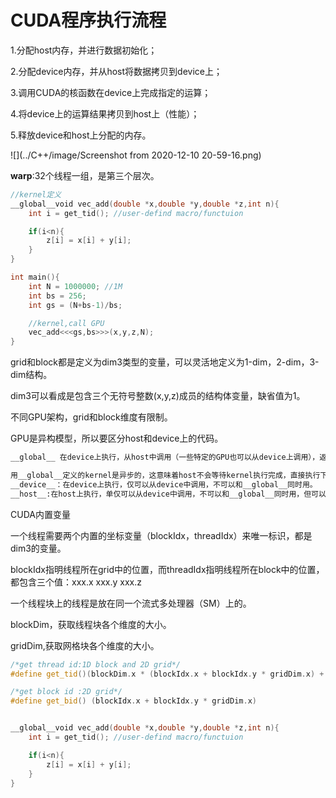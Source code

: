 # CUDA程序执行流程

1.分配host内存，并进行数据初始化；

2.分配device内存，并从host将数据拷贝到device上；

3.调用CUDA的核函数在device上完成指定的运算；

4.将device上的运算结果拷贝到host上（性能）；

5.释放device和host上分配的内存。

![](../C++/image/Screenshot from 2020-12-10 20-59-16.png)

**warp**:32个线程一组，是第三个层次。

```c++
//kernel定义
__global__void vec_add(double *x,double *y,double *z,int n){
    int i = get_tid(); //user-defind macro/functuion

    if(i<n){
        z[i] = x[i] + y[i];
    }
}

int main(){
    int N = 1000000; //1M
    int bs = 256;
    int gs = (N+bs-1)/bs;

    //kernel,call GPU
    vec_add<<<gs,bs>>>(x,y,z,N);
}
```

grid和block都是定义为dim3类型的变量，可以灵活地定义为1-dim，2-dim，3-dim结构。

dim3可以看成是包含三个无符号整数(x,y,z)成员的结构体变量，缺省值为1。

不同GPU架构，grid和block维度有限制。

GPU是异构模型，所以要区分host和device上的代码。

```markdown
__global__ 在device上执行，从host中调用（一些特定的GPU也可以从device上调用），返回值类型必须是void，不支持可变参数，不能成为类成员函数。

用__global__定义的kernel是异步的，这意味着host不会等待kernel执行完成，直接执行下一步。
__device__：在device上执行，仅可以从device中调用，不可以和__global__同时用。
__host__:在host上执行，单仅可以从device中调用，不可以和__global__同时用，但可以和__device__同时使用，此时函数会在device和host都编译。
```

CUDA内置变量

一个线程需要两个内置的坐标变量（blockIdx，threadIdx）来唯一标识，都是dim3的变量。

blockIdx指明线程所在grid中的位置，而threadIdx指明线程所在block中的位置，都包含三个值：xxx.x xxx.y xxx.z

一个线程块上的线程是放在同一个流式多处理器（SM）上的。

blockDim，获取线程块各个维度的大小。

gridDim,获取网格块各个维度的大小。

```c++
/*get thread id:1D block and 2D grid*/
#define get_tid()(blockDim.x * (blockIdx.x + blockIdx.y * gridDim.x) + threadIdx.x)

/*get block id :2D grid*/
#define get_bid() (blockIdx.x + blockIdx.y * gridDim.x)


__global__void vec_add(double *x,double *y,double *z,int n){
    int i = get_tid(); //user-defind macro/functuion

    if(i<n){
        z[i] = x[i] + y[i];
    }
}
```

